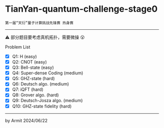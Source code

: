 # TianYan-quantum-challenge-stage0

    第一届“天衍”量子计算挑战先锋赛 热身赛

----

⚠ 部分题目要考虑真机拓扑，需要微操 😮

Problem List

- [x] Q1: H (easy)
- [x] Q2: CNOT (easy)
- [x] Q3: Bell-state (easy)
- [x] Q4: Super-dense Coding (medium)
- [x] Q5: GHZ-state (hard)
- [x] Q6: Deutsch algo. (medium)
- [x] Q7: iQFT (hard)
- [x] Q8: Grover algo. (hard)
- [x] Q9: Deutsch-Josza algo. (medium)
- [x] Q10: GHZ-state fidelity (hard)

----
by Armit
2024/06/22
